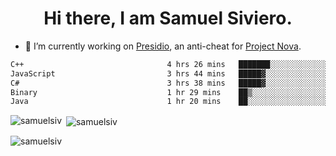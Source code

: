 <h1 align="center">Hi there, I am Samuel Siviero.</h1>

- 🔭 I’m currently working on [Presidio](https://presidio.ac), an anti-cheat for [Project Nova](https://discord.gg/novafn).

<!--START_SECTION:waka-->

```txt
C++                                4 hrs 26 mins   ███████░░░░░░░░░░░░░░░░░░   27.65 %
JavaScript                         3 hrs 44 mins   █████▓░░░░░░░░░░░░░░░░░░░   23.31 %
C#                                 3 hrs 38 mins   █████▓░░░░░░░░░░░░░░░░░░░   22.69 %
Binary                             1 hr 29 mins    ██▒░░░░░░░░░░░░░░░░░░░░░░   09.30 %
Java                               1 hr 20 mins    ██░░░░░░░░░░░░░░░░░░░░░░░   08.35 %
```

<!--END_SECTION:waka-->

<p><img align="left" src="https://github-readme-stats.vercel.app/api/top-langs?username=samuelsiv&show_icons=true&locale=en&layout=compact&theme=radical" alt="samuelsiv" /></p>

<p>&nbsp;<img align="center" src="https://github-readme-stats.vercel.app/api?username=samuelsiv&show_icons=true&locale=en&theme=radical" alt="samuelsiv" /></p>
<p align="left"> <img src="https://komarev.com/ghpvc/?username=samuelsiv&label=Profile%20views&color=0e75b6&style=flat" alt="samuelsiv" /> </p>
